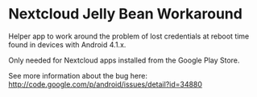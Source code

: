 # Nextcloud Jelly Bean Workaround

Helper app to work around the problem of lost credentials at reboot time found in devices with Android 4.1.x. 

Only needed for Nextcloud apps installed from the Google Play Store.

See more information about the bug here: 
http://code.google.com/p/android/issues/detail?id=34880